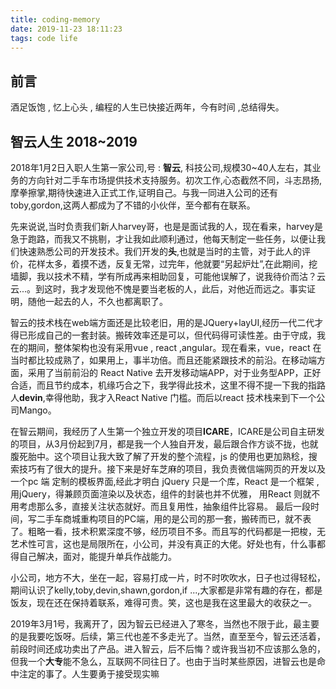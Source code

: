 ```yaml
---
title: coding-memory
date: 2019-11-23 18:11:23
tags: code life
---
```

## 前言

酒足饭饱 , 忆上心头 , 编程的人生已快接近两年，今有时间 ,总结得失。

## 智云人生 2018~2019

2018年1月2日入职人生第一家公司,号 : **智云**, 科技公司,规模30~40人左右，其业务的方向针对二手车市场提供技术支持服务。初次工作,心态截然不同，斗志昂扬,摩拳擦掌,期待快速进入正式工作,证明自己。与我一同进入公司的还有toby,gordon,这两人都成为了不错的小伙伴，至今都有在联系。

先来说说,当时负责我们新人harvey哥，也是是面试我的人，现在看来，harvey是急于跑路，而我又不挑剔，才让我如此顺利通过，他每天制定一些任务，以便让我们快速熟悉公司的开发技术。我们开发的**头**,也就是当时的主管，对于此人的评价，花样太多，着摸不透，反复无常，过完年，他就要“另起炉灶”,在此期间，挖墙脚，我以技术不精，学有所成再来相助回复，可能他误解了，说我待价而沽？云云...。到这时，我才发现他不愧是要当老板的人，此后，对他近而远之。事实证明，随他一起去的人，不久也都离职了。

智云的技术栈在web端方面还是比较老旧，用的是JQuery+layUI,经历一代二代才得已形成自己的一套封装。搬砖效率还是可以，但代码得可读性差。由于守成，我在的期间，整体架构也没有采用vue , react ,angular。现在看来，vue，react 在当时都比较成熟了，如果用上，事半功倍。而且还能紧跟技术的前沿。在移动端方面，采用了当前前沿的 React Native 去开发移动端APP，对于业务型APP，正好合适，而且节约成本，机缘巧合之下，我学得此技术，这里不得不提一下我的指路人**devin**,幸得他助，我才入React Native 门槛。而后以react 技术栈来到下一个公司Mango。

在智云期间，我经历了人生第一个独立开发的项目**ICARE**，ICARE是公司自主研发的项目，从3月份起到7月，都是我一个人独自开发，最后跟合作方谈不拢，也就腹死胎中。这个项目让我大致了解了开发的整个流程，js 的使用也更加熟稔，搜索技巧有了很大的提升。接下来是好车芝麻的项目，我负责微信端网页的开发以及一个pc 端 定制的模板界面,经此才明白 jQuery 只是一个库，React 是一个框架 ,用jQuery，得兼顾页面渲染以及状态，组件的封装也并不优雅， 用React 则就不用考虑那么多，直接关注状态就好。而且复用性，抽象组件比容易。 最后一段时间，写二手车商城重构项目的PC端，用的是公司的那一套，搬砖而已，就不表了。粗略一看，技术积累深度不够，经历项目不多。而且写的代码都是一把梭，无艺术性可言，这也是局限所在，小公司，并没有真正的大佬。好处也有，什么事都得自己解决，面对，能提升单兵作战能力。

小公司，地方不大，坐在一起，容易打成一片，时不时吹吹水，日子也过得轻松，期间认识了kelly,toby,devin,shawn,gordon,if ...,大家都是非常有趣的存在，都是饭友，现在还在保持着联系，难得可贵。笑，这也是我在这里最大的收获之一。

2019年3月1号，我离开了，因为智云已经进入了寒冬，当然也不限于此，最主要的是我要吃饭呀。后续，第三代也差不多走光了。当然，直至至今，智云还活着，前段时间还成功卖出了产品。进入智云，后不后悔？或许我当初不应该那么急的，但我一个**大专**能不急么，互联网不同往日了。也由于当时某些原因，进智云也是命中注定的事了。人生要勇于接受现实嘛





